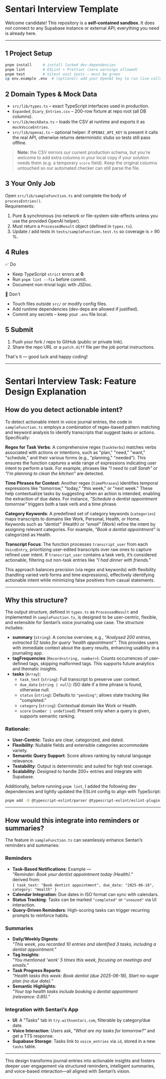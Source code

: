 # Sentari Interview Template

Welcome candidate! This repository is a **self-contained sandbox**. It does _not_ connect to any Supabase instance or external API; everything you need is already here.

---

## 1 Project Setup
```bash
pnpm install     # install locked dev-dependencies
pnpm lint        # ESLint + Prettier (zero warnings allowed)
pnpm test        # Vitest unit tests – must be green
cp env.example .env  # (optional) add your OpenAI key to run live calls
```

## 2 Domain Types & Mock Data
* `src/lib/types.ts` – exact TypeScript interfaces used in production.
* `Expanded_Diary_Entries.csv` – 200-row fixture at repo root (all DB columns).
* `src/lib/mockData.ts` – loads the CSV at runtime and exports it as `mockVoiceEntries`.
* `src/lib/openai.ts` – optional helper: if `OPENAI_API_KEY` is present it calls the real API, otherwise returns deterministic stubs so tests still pass offline.

> **Note:** the CSV mirrors our current production schema, but you're welcome to add extra columns in your local copy if your solution needs them (e.g. a temporary `score` field). Keep the original columns untouched so our automated checker can still parse the file.

## 3 Your Only Job
Open `src/lib/sampleFunction.ts` and complete the body of `processEntries()`.  
Requirements:
1. Pure & synchronous (no network or file-system side-effects unless you use the provided OpenAI helper).  
2. Must return a `ProcessedResult` object (defined in `types.ts`).  
3. Update / add tests in `tests/sampleFunction.test.ts` so coverage is > 90 %.  

## 4 Rules
✅ Do
* Keep TypeScript `strict` errors at **0**.
* Run `pnpm lint --fix` before commit.
* Document non-trivial logic with JSDoc.

🚫 Don't
* Touch files outside `src/` or modify config files.
* Add runtime dependencies (dev-deps are allowed if justified).
* Commit any secrets – keep your `.env` file local.

## 5 Submit
1. Push your fork / repo to GitHub (public or private link).  
2. Share the repo URL or a `patch.diff` file per the job portal instructions.

That's it — good luck and happy coding!

---

# Sentari Interview Task: Feature Design Explanation

## How do you detect actionable intent?

To detect actionable intent in voice journal entries, the code in `sampleFunction.ts` employs a combination of regex-based pattern matching and keyword analysis to identify transcripts that suggest tasks or actions. Specifically:

**Regex for Task Verbs**: A comprehensive regex (`taskVerbs`) matches verbs associated with actions or intentions, such as "plan," "need," "want," "schedule," and their various forms (e.g., "planning," "needed"). This ensures the function captures a wide range of expressions indicating user intent to perform a task. For example, phrases like _"I need to call Sarah"_ or _"I’m planning to clean the kitchen"_ are detected.

**Time Phrases for Context**: Another regex (`timePhrases`) identifies temporal expressions like "tomorrow," "today," "this week," or "next week." These help contextualize tasks by suggesting when an action is intended, enabling the extraction of due dates. For instance, _"Schedule a dentist appointment tomorrow"_ triggers both a task verb and a time phrase.

**Category Keywords**: A predefined set of category keywords (`categories`) maps transcripts to domains like Work, Personal, Health, or Home. Keywords such as _"dentist"_ (Health) or _"email"_ (Work) refine the intent by assigning relevant categories. For example, _"Book a dentist appointment"_ is categorized as Health.

**Transcript Focus**: The function processes `transcript_user` from each `VoiceEntry`, prioritizing user-edited transcripts over raw ones to capture refined user intent. If `transcript_user` contains a task verb, it’s considered actionable, filtering out non-task entries like _"I had dinner with friends."_  

This approach balances precision (via regex and keywords) with flexibility (handling varied verb forms and time expressions), effectively identifying actionable intent while minimizing false positives from casual statements.

---

## Why this structure?

The output structure, defined in `types.ts` as `ProcessedResult` and implemented in `sampleFunction.ts`, is designed to be user-centric, flexible, and extensible for Sentari’s voice journaling use case. The structure includes:

- **summary** (`string`): A concise overview, e.g., _"Analysed 200 entries, extracted 52 tasks for query 'health appointment'"._ This provides users with immediate context about the query results, enhancing usability in a journaling app.
- **tagFrequencies** (`Record<string, number>`): Counts occurrences of user-defined tags, skipping malformed tags. This supports future analytics and thematic insights.
- **tasks** (`Array`):
  - `task_text` (`string`): Full transcript to preserve user context.
  - `due_date` (`string | null`): ISO date if a time phrase is found, otherwise null.
  - `status` (`string`): Defaults to `"pending"`; allows state tracking like "completed."
  - `category` (`string`): Contextual domain like Work or Health.
  - `score` (`number | undefined`): Present only when a query is given, supports semantic ranking.

### Rationale:
- **User-Centric**: Tasks are clear, categorized, and dated.
- **Flexibility**: Nullable fields and extensible categories accommodate variety.
- **Semantic Query Support**: Score allows ranking by natural language relevance.
- **Testability**: Output is deterministic and suited for high test coverage.
- **Scalability**: Designed to handle 200+ entries and integrate with Supabase.

Additionally, before running `pnpm lint`, I added the following dev dependencies and lightly updated the ESLint config to align with TypeScript:

```bash
pnpm add -D @typescript-eslint/parser @typescript-eslint/eslint-plugin
```

---

## How would this integrate into reminders or summaries?

The feature in `sampleFunction.ts` can seamlessly enhance Sentari’s reminders and summaries:

### Reminders
- **Task-Based Notifications**: Example —  
  _"Reminder: Book your dentist appointment today (Health)."_  
  derived from:  
  `{ task_text: "Book dentist appointment", due_date: "2025-06-18", category: "Health" }`
- **Calendar Integration**: Due dates in ISO format can sync with calendars.
- **Status Tracking**: Tasks can be marked `"completed"` or `"snoozed"` via UI interaction.
- **Query-Driven Reminders**: High-scoring tasks can trigger recurring prompts to reinforce habits.

### Summaries
- **Daily/Weekly Digests**:  
  _"This week, you recorded 10 entries and identified 3 tasks, including a dentist appointment."_
- **Tag Insights**:  
  _"You mentioned 'work' 5 times this week, focusing on meetings and emails."_
- **Task Progress Reports**:  
  _"Health tasks this week: Book dentist (due 2025-06-18), Start no-sugar plan (no due date)."_
- **Semantic Highlights**:  
  _"Your top health tasks include booking a dentist appointment (relevance: 0.85)."_  

### Integration with Sentari’s App
- **UI**: A "Tasks" tab in `try.withsentari.com`, filterable by category/due date.
- **Voice Interaction**: Users ask, _"What are my tasks for tomorrow?"_ and get a TTS response.
- **Supabase Storage**: Tasks link to `voice_entries` via `id`, stored in a new `tasks` table.

---

This design transforms journal entries into actionable insights and fosters deeper user engagement via structured reminders, intelligent summaries, and voice-based interaction—all aligned with Sentari’s vision.
